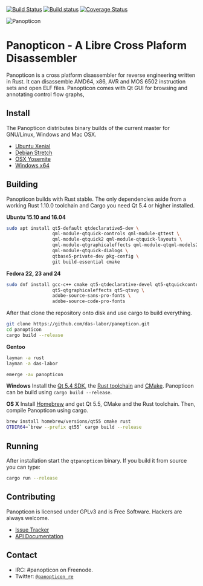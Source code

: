 [![Build Status](https://travis-ci.org/das-labor/panopticon.svg?branch=master)](https://travis-ci.org/das-labor/panopticon) [![Build status](https://ci.appveyor.com/api/projects/status/ht1wnf4qc0iocoar?svg=true)](https://ci.appveyor.com/project/flanfly/panopticon) [![Coverage Status](https://coveralls.io/repos/das-labor/panopticon/badge.svg?branch=master&service=github)](https://coveralls.io/github/das-labor/panopticon?branch=master)

![Panopticon](https://raw.githubusercontent.com/das-labor/panopticon/master/logo.png)

# Panopticon - A Libre Cross Plaform Disassembler
Panopticon is a cross platform disassembler for reverse engineering
written in Rust. It can disassemble AMD64, x86, AVR and MOS 6502
instruction sets and open ELF files.
Panopticon comes with Qt GUI for browsing and annotating control flow graphs,

## Install
The Panopticon distributes binary builds of the current master for GNU/Linux,
Windows and Mac OSX.

- [Ubuntu Xenial](ftp://ftp.panopticon.re/panopticon-master-xenial.deb)
- [Debian Stretch](ftp://ftp.panopticon.re/panopticon-master-stretch.deb)
- [OSX Yosemite](ftp://ftp.panopticon.re/panopticon-master.dmg)
- <a href="ftp://ftp.panopticon.re/panopticon-master.zip">Windows x64</a>

## Building
Panopticon builds with Rust stable. The only dependencies aside from
a working Rust 1.10.0 toolchain and Cargo you need Qt 5.4 or higher installed.

**Ubuntu 15.10 and 16.04**
```bash
sudo apt install qt5-default qtdeclarative5-dev \
                 qml-module-qtquick-controls qml-module-qttest \
                 qml-module-qtquick2 qml-module-qtquick-layouts \
                 qml-module-qtgraphicaleffects qml-module-qtqml-models2 \
                 qml-module-qtquick-dialogs \
                 qtbase5-private-dev pkg-config \
                 git build-essential cmake
```

**Fedora 22, 23 and 24**
```bash
sudo dnf install gcc-c++ cmake qt5-qtdeclarative-devel qt5-qtquickcontrols \
                 qt5-qtgraphicaleffects qt5-qtsvg \
                 adobe-source-sans-pro-fonts \
                 adobe-source-code-pro-fonts
```

After that clone the repository onto disk and use cargo to build
everything.

```bash
git clone https://github.com/das-labor/panopticon.git
cd panopticon
cargo build --release
```

**Gentoo**
```bash
layman -a rust
layman -a das-labor

emerge -av panopticon
```

**Windows**
Install the [Qt 5.4 SDK](http://download.qt.io/official_releases/online_installers/qt-unified-windows-x86-online.exe), the [Rust toolchain](https://static.rust-lang.org/dist/rust-1.10.0-x86_64-pc-windows-gnu.msi) and [CMake](https://cmake.org/files/v3.6/cmake-3.6.1-win64-x64.msi).
Panopticon can be build using ``cargo build --release``.

**OS X**
Install [Homebrew](http://brew.sh/) and get Qt 5.5, CMake and the Rust toolchain. Then, compile Panopticon using cargo.

```bash
brew install homebrew/versions/qt55 cmake rust
QTDIR64=`brew --prefix qt55` cargo build --release
```

## Running
After installation start the ``qtpanopticon`` binary. If you build it from source you can type:

```bash
cargo run --release
```

## Contributing
Panopticon is licensed under GPLv3 and is Free Software. Hackers are
always welcome.

- [Issue Tracker](https://github.com/das-labor/panopticon/issues)
- [API Documentation](https://doc.panopticon.re/panopticon/index.html)

## Contact
- IRC: #panopticon on Freenode.
- Twitter: [```@panopticon_re```](https://twitter.com/@panopticon_re)

